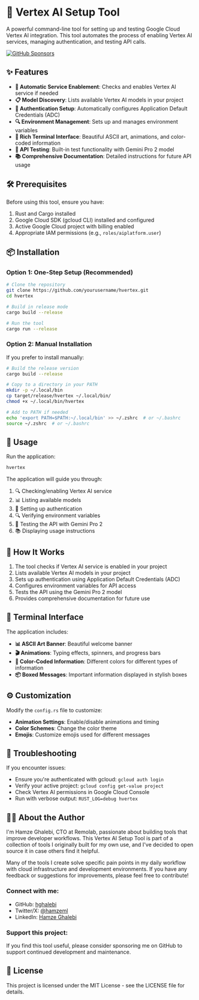 # 🚀 Vertex AI Setup Tool

A powerful command-line tool for setting up and testing Google Cloud Vertex AI integration. This tool automates the process of enabling Vertex AI services, managing authentication, and testing API calls.

[![GitHub Sponsors](https://img.shields.io/badge/Sponsor%20on%20GitHub-%23EA4AAA?style=for-the-badge&logo=github&logoColor=white)](https://github.com/sponsors/hghalebi)

## ✨ Features

* **🔧 Automatic Service Enablement**: Checks and enables Vertex AI service if needed
* **📋 Model Discovery**: Lists available Vertex AI models in your project
* **🔑 Authentication Setup**: Automatically configures Application Default Credentials (ADC)
* **🔍 Environment Management**: Sets up and manages environment variables
* **🎨 Rich Terminal Interface**: Beautiful ASCII art, animations, and color-coded information
* **🔬 API Testing**: Built-in test functionality with Gemini Pro 2 model
* **📚 Comprehensive Documentation**: Detailed instructions for future API usage

## 🛠️ Prerequisites

Before using this tool, ensure you have:

1. Rust and Cargo installed
2. Google Cloud SDK (gcloud CLI) installed and configured
3. Active Google Cloud project with billing enabled
4. Appropriate IAM permissions (e.g., `roles/aiplatform.user`)

## 📦 Installation

### Option 1: One-Step Setup (Recommended)

```bash
# Clone the repository
git clone https://github.com/yourusername/hvertex.git
cd hvertex

# Build in release mode
cargo build --release

# Run the tool
cargo run --release
```

### Option 2: Manual Installation

If you prefer to install manually:

```bash
# Build the release version
cargo build --release

# Copy to a directory in your PATH
mkdir -p ~/.local/bin
cp target/release/hvertex ~/.local/bin/
chmod +x ~/.local/bin/hvertex

# Add to PATH if needed
echo 'export PATH=$PATH:~/.local/bin' >> ~/.zshrc  # or ~/.bashrc
source ~/.zshrc  # or ~/.bashrc
```

## 🚀 Usage

Run the application:

```bash
hvertex
```

The application will guide you through:

1. 🔍 Checking/enabling Vertex AI service
2. 📊 Listing available models
3. 🔑 Setting up authentication
4. 🔍 Verifying environment variables
5. 🔬 Testing the API with Gemini Pro 2
6. 📚 Displaying usage instructions

## 🧩 How It Works

1. The tool checks if Vertex AI service is enabled in your project
2. Lists available Vertex AI models in your project
3. Sets up authentication using Application Default Credentials (ADC)
4. Configures environment variables for API access
5. Tests the API using the Gemini Pro 2 model
6. Provides comprehensive documentation for future use

## 🎨 Terminal Interface

The application includes:

* **📊 ASCII Art Banner**: Beautiful welcome banner
* **🎬 Animations**: Typing effects, spinners, and progress bars
* **🎨 Color-Coded Information**: Different colors for different types of information
* **📦 Boxed Messages**: Important information displayed in stylish boxes

## ⚙️ Customization

Modify the `config.rs` file to customize:

* **Animation Settings**: Enable/disable animations and timing
* **Color Schemes**: Change the color theme
* **Emojis**: Customize emojis used for different messages

## 🔧 Troubleshooting

If you encounter issues:

* Ensure you're authenticated with gcloud: `gcloud auth login`
* Verify your active project: `gcloud config get-value project`
* Check Vertex AI permissions in Google Cloud Console
* Run with verbose output: `RUST_LOG=debug hvertex`

## 👨‍💻 About the Author

I'm Hamze Ghalebi, CTO at Remolab, passionate about building tools that improve developer workflows. This Vertex AI Setup Tool is part of a collection of tools I originally built for my own use, and I've decided to open source it in case others find it helpful.

Many of the tools I create solve specific pain points in my daily workflow with cloud infrastructure and development environments. If you have any feedback or suggestions for improvements, please feel free to contribute!

### Connect with me:

* GitHub: [hghalebi](https://github.com/hghalebi)
* Twitter/X: [@hamzeml](https://twitter.com/hamzeml)
* LinkedIn: [Hamze Ghalebi](https://linkedin.com/in/hamzeghalebi)

### Support this project:

If you find this tool useful, please consider sponsoring me on GitHub to support continued development and maintenance.

## 📄 License

This project is licensed under the MIT License - see the LICENSE file for details. 